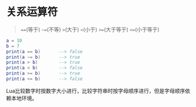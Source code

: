 # 关系运算符

> `==`(等于) `~=`(不等) `>`(大于) `<`(小于) `>=`(大于等于) `<=`(小于等于)

```lua
a = 10
b = 7
print(a == b)       --> false
print(a ~= b)       --> true
print(a > b)        --> true
print(a < b)        --> false
print(a >= b)       --> true
print(a <= b)       --> false
```

Lua比较数字时按数字大小进行，比较字符串时按字母顺序进行，但是字母顺序依赖本地环境。
